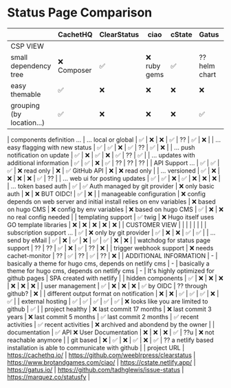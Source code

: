 # Status Page Comparison

|                           | CachetHQ    | ClearStatus | ciao         | cState | Gatus        | Issue Status         | statusfy                      |
| ------------------------- | ----------- | ----------- | ------------ | ------ | ------------ | -------------------- | ----------------------------- |
| CSP VIEW                  |             |             |              |        |              |                      |                               |
| small dependency tree     | ❌ Composer | ✅          | ❌ ruby gems | ✅     | ⁇ helm chart | ❌ npm/github/zapier | ❌ npm dependencies very huge |
| easy themable             | ✅          | ❌          | ❌           | ❌     | ❌           | ❌                   | ✅                            |
| grouping (by location...) | ✅          | ❌          | ❌           | ❌     | ✅           | ⁇                    | ✅                            |

| components definition ...
| ... local or global | ✅ | ❌ | ❌ | ✅ | ⁇ | ✅ | ❌ |
| ... easy flagging with new status | ✅ | ✅ | ❌ | ✅ | ⁇ | ✅ | ❌ |
| ... push notification on update | ✅ | ❌ | ✅ | ❌ | ✅ | ⁇ | ✅ |
| ... updates with additional information | ✅ | ✅ | ❌ | ✅ | ⁇ | ⁇ | ⁇ |
| API Support ... | ✅ | ✅ | ✅ | ❌ read only | ❌ | ✅ GitHub API | ❌ | ❌ read only |
| ... versioned | ✅ | ❌ | ❌ | ❌ | ❌ | ✅ | ⁇ |
| ... web ui for posting updates | ✅ | ✅ | ❌ | ✅ | ❌ | ❌ | ❌ |
| ... token based auth | ✅ | ✅ Auth managed by git provider | ❌ only basic auth | ❌ | ❌ BUT OIDC! | ✅ | ❌ |
| manageable configuration | ❌ config depends on web server and initial install relies on env variables | ❌ based on hugo CMS | ❌ config by env variables | ❌ based on hugo CMS | ✅ | ❌ | ❌ no real config needed |
| templating support | ✅ twig | ❌ Hugo itself uses GO template libraries | ❌ | ❌ | ❌ | ❌ | ❌ |
| CUSTOMER VIEW | | | | | | |
| subscription support ... | ✅ | ❌ only by git provider | ✅ | ❌ | ❌ | ✅ | ✅ |
| ... send by eMail | ✅ | ❌ | ✅ | ❌ | ✅ | ✅ | ❌ | ❌ |
| watchdog for status page support | ⁇ | ⁇ | ✅ | ❌ | ✅ | ⁇ | ❌ |
| trigger webhook support | ❌ needs cachet-monitor | ⁇ | ✅ | ⁇ | ✅ | ⁇ | ❌ |
| ADDITIONAL INFORMATION | - | basically a theme for hugo cms, depends on netlify cms | - | basically a theme for hugo cms, depends on netlify cms | - | It's highly optimized for github pages | SPA created with netlify |
| hidden components | ✅ | ❌ | ❌ | ❌ | ❌ | ❌ | ❌ |
| user management | ✅ | ❌ | ❌ | ❌ | ✅ by OIDC | ⁇ through github? | ❌ |
| different output format on notification | ❌ | ❌ | ✅ | ✅ | ✅ | ❌ | ✅ |
| external hosting | ✅ | ✅ | ✅ | ✅ | ✅ | ❌ looks like you are limited to github | ✅ |
| project healthy | ❌ last commit 17 months | ❌ last commit 3 years | ❌ last commit 5 months | ✅ last commit 2 months | ✅ recent activities | ✅ recent activities | ❌ archived and abondend by the owner |
| documentation | ✅ API ❌ User Documentation | ❌ | ❌ | ❌ | ✅ | ⁇u | ❌ not reachable anymore |
| git based | ❌ | ✅ | ❌ | ✅ | ❌ | ✅ | ⁇ a netlify based installation is able to communicate with github |
| project URL | <https://cachethq.io/> | <https://github.com/weeblrpress/clearstatus> | <https://www.brotandgames.com/ciao/> | <https://cstate.netlify.app/> | <https://gatus.io/> | <https://github.com/tadhglewis/issue-status> | <https://marquez.co/statusfy> |
